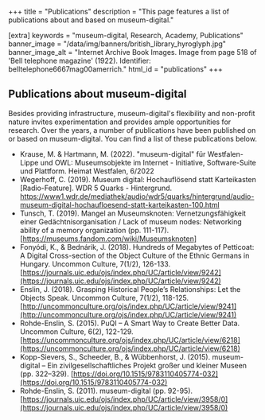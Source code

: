 +++
title = "Publications"
description = "This page features a list of publications about and based on museum-digital."

[extra]
keywords = "museum-digital, Research, Academy, Publications"
banner_image = "/data/img/banners/british_library_hyroglyph.jpg"
banner_image_alt = "Internet Archive Book Images. Image from page 518 of 'Bell telephone magazine' (1922). Identifier: belltelephone6667mag00amerrich."
html_id = "publications"
+++

## Publications about museum-digital

Besides providing infrastructure, museum-digital's flexibility and non-profit nature invites experimentation and provides ample opportunities for research. Over the years, a number of publications have been published on or based on museum-digital. You can find a list of these publications below.

- Krause, M. & Hartmann, M. (2022). "museum-digital" für Westfalen-Lippe und OWL: Museumsobjekte im Internet - Initiative, Software-Suite und Plattform. Heimat Westfalen, 6/2022
- Wegerhoff, C. (2019). Museum digital: Hochauflösend statt Karteikasten [Radio-Feature]. WDR 5 Quarks - Hintergrund. https://www1.wdr.de/mediathek/audio/wdr5/quarks/hintergrund/audio-museum-digital-hochaufloesend-statt-karteikasten-100.html
- Tunsch, T. (2019). Mangel an Museumsknoten: Vernetzungsfähigkeit einer Gedächtnisorganisation / Lack of museum nodes: Networking ability of a memory organization (pp. 111-117). [https://museums.fandom.com/wiki/Museumsknoten]
- Fonyódi, K., & Bednárik, J. (2018). Hundreds of Megabytes of Petticoat: A Digital Cross-section of the Object Culture of the Ethnic Germans in Hungary. Uncommon Culture, 7(1/2), 126-133. [https://journals.uic.edu/ojs/index.php/UC/article/view/9242](https://journals.uic.edu/ojs/index.php/UC/article/view/9242)
- Enslin, J. (2018). Grasping Historical People’s Relationships: Let the Objects Speak. Uncommon Culture, 7(1/2), 118-125. [http://uncommonculture.org/ojs/index.php/UC/article/view/9241](http://uncommonculture.org/ojs/index.php/UC/article/view/9241)
- Rohde-Enslin, S. (2015). PuQI – A Smart Way to Create Better Data. Uncommon Culture, 6(2), 122-129. [https://uncommonculture.org/ojs/index.php/UC/article/view/6218](https://uncommonculture.org/ojs/index.php/UC/article/view/6218)
- Kopp-Sievers, S., Scheeder, B., & Wübbenhorst, J. (2015). museum-digital – Ein zivilgesellschaftliches Projekt großer und kleiner Museen (pp. 322–329). [https://doi.org/10.1515/9783110405774-032](https://doi.org/10.1515/9783110405774-032)
- Rohde-Enslin, S. (2011). museum-digital (pp. 92-95). [https://journals.uic.edu/ojs/index.php/UC/article/view/3958/0](https://journals.uic.edu/ojs/index.php/UC/article/view/3958/0)


